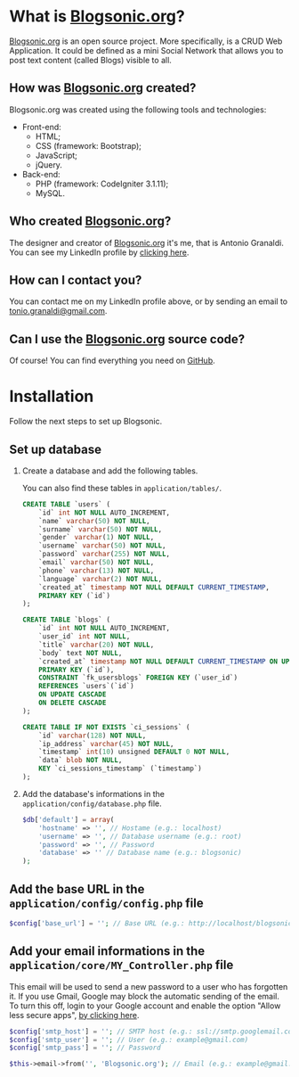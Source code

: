 # What is [Blogsonic.org](https://www.blogsonic.org/)?

[Blogsonic.org](https://www.blogsonic.org/) is an open source project. More specifically, is a CRUD Web Application. It could be defined as a mini Social Network that allows you to post text content (called Blogs) visible to all.

## How was [Blogsonic.org](https://www.blogsonic.org/) created?

Blogsonic.org was created using the following tools and technologies:

* Front-end:
    * HTML;
    * CSS (framework: Bootstrap);
    * JavaScript;
    * jQuery.
* Back-end:
    * PHP (framework: CodeIgniter 3.1.11);
    * MySQL.

## Who created [Blogsonic.org](https://www.blogsonic.org/)?

The designer and creator of [Blogsonic.org](https://www.blogsonic.org/) it's me, that is Antonio Granaldi. You can see my LinkedIn profile by [clicking here](https://www.linkedin.com/in/antonio-granaldi/).

## How can I contact you?

You can contact me on my LinkedIn profile above, or by sending an email to [tonio.granaldi@gmail.com](mailto:tonio.granaldi@gmail.com).

## Can I use the [Blogsonic.org](https://www.blogsonic.org/) source code?

Of course! You can find everything you need on [GitHub](https://github.com/antogno/blogsonic).

# Installation

Follow the next steps to set up Blogsonic.

## Set up database

1. Create a database and add the following tables.

    You can also find these tables in `application/tables/`.

    ~~~~sql
    CREATE TABLE `users` (
        `id` int NOT NULL AUTO_INCREMENT,
        `name` varchar(50) NOT NULL,
        `surname` varchar(50) NOT NULL,
        `gender` varchar(1) NOT NULL,
        `username` varchar(50) NOT NULL,
        `password` varchar(255) NOT NULL,
        `email` varchar(50) NOT NULL,
        `phone` varchar(13) NOT NULL,
        `language` varchar(2) NOT NULL,
        `created_at` timestamp NOT NULL DEFAULT CURRENT_TIMESTAMP,
        PRIMARY KEY (`id`)
    );
    ~~~~

    ~~~~sql
    CREATE TABLE `blogs` (
        `id` int NOT NULL AUTO_INCREMENT,
        `user_id` int NOT NULL,
        `title` varchar(20) NOT NULL,
        `body` text NOT NULL,
        `created_at` timestamp NOT NULL DEFAULT CURRENT_TIMESTAMP ON UPDATE CURRENT_TIMESTAMP,
        PRIMARY KEY (`id`),
        CONSTRAINT `fk_usersblogs` FOREIGN KEY (`user_id`)
        REFERENCES `users`(`id`)
        ON UPDATE CASCADE
        ON DELETE CASCADE
    );
    ~~~~

    ~~~~sql
    CREATE TABLE IF NOT EXISTS `ci_sessions` (
        `id` varchar(128) NOT NULL,
        `ip_address` varchar(45) NOT NULL,
        `timestamp` int(10) unsigned DEFAULT 0 NOT NULL,
        `data` blob NOT NULL,
        KEY `ci_sessions_timestamp` (`timestamp`)
    );
    ~~~~

2. Add the database's informations in the `application/config/database.php` file.

    ```php
    $db['default'] = array(
        'hostname' => '', // Hostame (e.g.: localhost)
        'username' => '', // Database username (e.g.: root)
        'password' => '', // Password
        'database' => '' // Database name (e.g.: blogsonic)
    );
    ```

## Add the base URL in the `application/config/config.php` file

```php
$config['base_url'] = ''; // Base URL (e.g.: http://localhost/blogsonic/)
```

## Add your email informations in the `application/core/MY_Controller.php` file

This email will be used to send a new password to a user who has forgotten it. If you use Gmail, Google may block the automatic sending of the email. To turn this off, login to your Google account and enable the option "Allow less secure apps", [by clicking here](https://myaccount.google.com/lesssecureapps).

```php
$config['smtp_host'] = ''; // SMTP host (e.g.: ssl://smtp.googlemail.com)
$config['smtp_user'] = ''; // User (e.g.: example@gmail.com)
$config['smtp_pass'] = ''; // Password

$this->email->from('', 'Blogsonic.org'); // Email (e.g.: example@gmail.com)
```